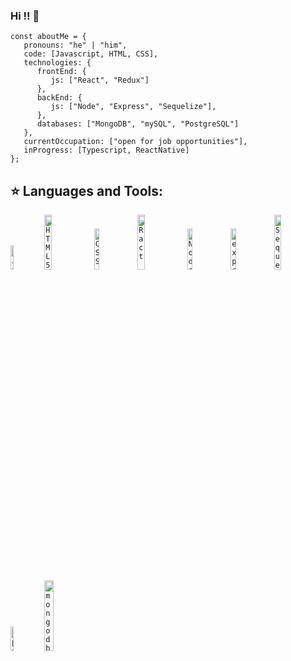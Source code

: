 ### Hi !! 👋

```
const aboutMe = {
   pronouns: "he" | "him",
   code: [Javascript, HTML, CSS],
   technologies: {
      frontEnd: {
         js: ["React", "Redux"]        
      },
      backEnd: {
         js: ["Node", "Express", "Sequelize"],
      },
      databases: ["MongoDB", "mySQL", "PostgreSQL"]
   },
   currentOccupation: ["open for job opportunities"],
   inProgress: [Typescript, ReactNative]
};
```
## :star: Languages and Tools:
<p>
  <code><img width="10%" src="https://www.vectorlogo.zone/logos/javascript/javascript-vertical.svg" alt="Javascript"></code>
  <code><img width="15%" src="https://www.vectorlogo.zone/logos/w3_html5/w3_html5-ar21.svg" alt="HTML5"></code>
  <code><img width="13%" src="https://www.vectorlogo.zone/logos/w3_css/w3_css-ar21.svg" alt="CSS"></code>
  <code><img width="15%" src="https://www.vectorlogo.zone/logos/reactjs/reactjs-ar21.svg" alt="Ract"></code>
  <code><img width="13%" src="https://www.vectorlogo.zone/logos/nodejs/nodejs-ar21.svg" alt="Node"></code>
  <code><img width="13%" src="https://www.vectorlogo.zone/logos/expressjs/expressjs-ar21.svg" alt="express"></code>
  <code><img width="15%" src="https://www.vectorlogo.zone/logos/sequelizejs/sequelizejs-ar21.svg" alt="Sequelize"></code>
  <code><img width="10%" src="https://www.vectorlogo.zone/logos/postgresql/postgresql-vertical.svg" alt="postgreSQL"></code>
  <code><img width="17%" src="https://www.vectorlogo.zone/logos/mongodb/mongodb-ar21.svg" alt="mongodb"></code>

  
</p>
